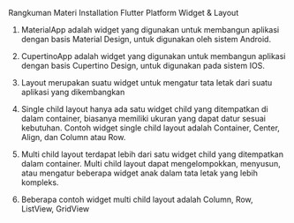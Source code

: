 Rangkuman Materi Installation Flutter Platform Widget & Layout

1. MaterialApp adalah widget yang digunakan untuk membangun aplikasi dengan basis Material Design, untuk digunakan oleh sistem Android. 

2. CupertinoApp adalah widget yang digunakan untuk membangun aplikasi dengan basis Cupertino Design, untuk digunakan pada sistem IOS.

3. Layout merupakan suatu widget untuk mengatur tata letak dari suatu aplikasi yang dikembangkan

4. Single child layout hanya ada satu widget child yang ditempatkan di dalam container, biasanya memiliki ukuran yang dapat datur sesuai kebutuhan. Contoh widget single child layout adalah Container, Center, Align, dan Column atau Row.

5. Multi child layout terdapat lebih dari satu widget child yang ditempatkan dalam container. Multi child layout dapat mengelompokkan, menyusun, atau mengatur beberapa widget anak dalam tata letak yang lebih kompleks.

6.  Beberapa contoh widget multi child layout adalah Column, Row, ListView, GridView
